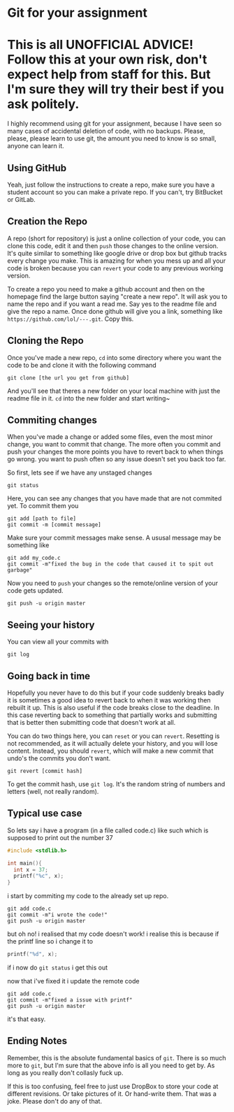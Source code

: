 # Git for your assignment

# This is all UNOFFICIAL ADVICE! Follow this at your own risk, don't expect help from staff for this. But I'm sure they will try their best if you ask politely.

I highly recommend using git for your assignment, because I have seen so many cases of accidental deletion of code, with no backups. Please, please, please learn to use git, the amount you need to know is so small, anyone can learn it.

## Using GitHub
Yeah, just follow the instructions to create a repo, make sure you have a student account so you can make a private repo. If you can't, try BitBucket or GitLab.

## Creation the Repo
A repo (short for repository) is just a online collection of your code, you can clone this code, edit it and then `push` those changes to the online version. It's quite similar to something like google drive or drop box but github tracks every change you make.
This is amazing for when you mess up and all your code is broken because you can `revert` your code to any previous working version. 

To create a repo you need to make a github account and then on the homepage find the large button saying "create a new repo". 
It will ask you to name the repo and if you want a read me. Say yes to the readme file and give the repo a name. 
Once done github will give you a link, something like `https://github.com/lol/---.git`. Copy this. 

## Cloning the Repo
Once you've made a new repo, `cd` into some directory where you want the code to be and clone it with the following command

```
git clone [the url you get from github]
```

And you'll see that theres a new folder on your local machine with just the readme file in it. `cd` into the new folder and start writing~

## Commiting changes
When you've made a change or added some files, even the most minor change, you want to commit that change. The more often you commit and push your changes the more points you have to revert back to when things go wrong. you want to push often so any issue doesn't set you back too far. 

So first, lets see if we have any unstaged changes
```
git status
```
Here, you can see any changes that you have made that are not commited yet. To commit them you

```
git add [path to file]
git commit -m [commit message]
```
Make sure your commit messages make sense. A ususal message may be something like 
```
git add my_code.c
git commit -m"fixed the bug in the code that caused it to spit out garbage"
```
Now you need to `push` your changes so the remote/online version of your code gets updated.
```
git push -u origin master
```

## Seeing your history
You can view all your commits with 
```
git log
```

## Going back in time
Hopefully you never have to do this but if your code suddenly breaks badly it is sometimes a good idea to revert back to when it was working then rebuilt it up. 
This is also useful if the code breaks close to the deadline. In this case reverting back to something that partially works and submitting that is better then submitting code that doesn't work at all. 

You can do two things here, you can `reset` or you can `revert`. Resetting is not recommended, as it will actually delete your history, and you will lose content. Instead, you should `revert`, which will make a new commit that undo's the commits you don't want. 
```
git revert [commit hash]
```
To get the commit hash, use `git log`. It's the random string of numbers and letters (well, not really random). 

## Typical use case

So lets say i have a program (in a file called code.c) like such which is supposed to print out 
the number 37

```c
#include <stdlib.h>

int main(){
  int x = 37;
  printf("%c", x);
}
```

i start by commiting my code to the already set up repo. 

```
git add code.c
git commit -m"i wrote the code!"
git push -u origin master
```

but oh no! i realised that my code doesn't work!
i realise this is because if the printf line so i change it to
```c
printf("%d", x);
```
if i now do `git status` i get this out

now that i've fixed it i update the remote code
```
git add code.c
git commit -m"fixed a issue with printf"
git push -u origin master
```
it's that easy. 
## Ending Notes
Remember, this is the absolute fundamental basics  of `git`. There is so much more to `git`, but I'm sure that the above info is all you need to get by. As long as you really don't collasly fuck up.

If this is too confusing, feel free to just use DropBox to store your code at different revisions. Or take pictures of it. Or hand-write them. That was a joke. Please don't do any of that.

